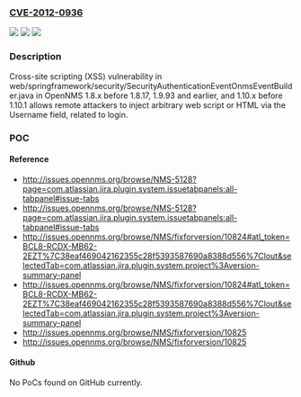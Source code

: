 ### [CVE-2012-0936](https://cve.mitre.org/cgi-bin/cvename.cgi?name=CVE-2012-0936)
![](https://img.shields.io/static/v1?label=Product&message=n%2Fa&color=blue)
![](https://img.shields.io/static/v1?label=Version&message=n%2Fa&color=blue)
![](https://img.shields.io/static/v1?label=Vulnerability&message=n%2Fa&color=brighgreen)

### Description

Cross-site scripting (XSS) vulnerability in web/springframework/security/SecurityAuthenticationEventOnmsEventBuilder.java in OpenNMS 1.8.x before 1.8.17, 1.9.93 and earlier, and 1.10.x before 1.10.1 allows remote attackers to inject arbitrary web script or HTML via the Username field, related to login.

### POC

#### Reference
- http://issues.opennms.org/browse/NMS-5128?page=com.atlassian.jira.plugin.system.issuetabpanels:all-tabpanel#issue-tabs
- http://issues.opennms.org/browse/NMS-5128?page=com.atlassian.jira.plugin.system.issuetabpanels:all-tabpanel#issue-tabs
- http://issues.opennms.org/browse/NMS/fixforversion/10824#atl_token=BCL8-RCDX-MB62-2EZT%7C38eaf469042162355c28f5393587690a8388d556%7Clout&selectedTab=com.atlassian.jira.plugin.system.project%3Aversion-summary-panel
- http://issues.opennms.org/browse/NMS/fixforversion/10824#atl_token=BCL8-RCDX-MB62-2EZT%7C38eaf469042162355c28f5393587690a8388d556%7Clout&selectedTab=com.atlassian.jira.plugin.system.project%3Aversion-summary-panel
- http://issues.opennms.org/browse/NMS/fixforversion/10825
- http://issues.opennms.org/browse/NMS/fixforversion/10825

#### Github
No PoCs found on GitHub currently.

